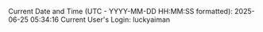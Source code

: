 Current Date and Time (UTC - YYYY-MM-DD HH:MM:SS formatted): 2025-06-25 05:34:16
Current User's Login: luckyaiman
